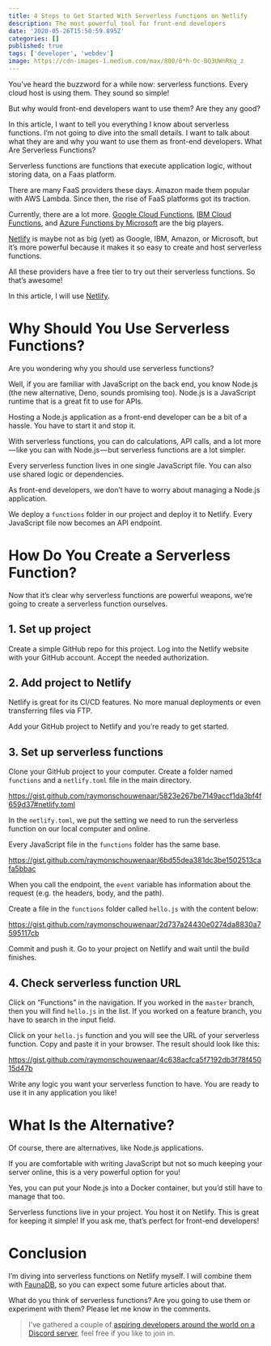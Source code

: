 ```yaml
---
title: 4 Steps to Get Started With Serverless Functions on Netlify
description: The most powerful tool for front-end developers
date: '2020-05-26T15:50:59.895Z'
categories: []
published: true
tags: ['developer', 'webdev']
image: https://cdn-images-1.medium.com/max/800/0*h-Oc-BQ3UWnRKq_z
---
```



You’ve heard the buzzword for a while now: serverless functions. Every cloud host is using them. They sound so simple!

But why would front-end developers want to use them? Are they any good?

In this article, I want to tell you everything I know about serverless functions. I’m not going to dive into the small details. I want to talk about what they are and why you want to use them as front-end developers.
What Are Serverless Functions?

Serverless functions are functions that execute application logic, without storing data, on a Faas platform.

There are many FaaS providers these days. Amazon made them popular with AWS Lambda. Since then, the rise of FaaS platforms got its traction.

Currently, there are a lot more. [Google Cloud Functions](https://cloud.google.com/functions), [IBM Cloud Functions](https://cloud.ibm.com/functions/), and [Azure Functions by Microsoft](https://azure.microsoft.com/en-ca/services/functions/) are the big players.

[Netlify](https://www.netlify.com/) is maybe not as big (yet) as Google, IBM, Amazon, or Microsoft, but it’s more powerful because it makes it so easy to create and host serverless functions.

All these providers have a free tier to try out their serverless functions. So that’s awesome!

In this article, I will use [Netlify](https://www.netlify.com/products/functions/).

# Why Should You Use Serverless Functions?

Are you wondering why you should use serverless functions?

Well, if you are familiar with JavaScript on the back end, you know Node.js (the new alternative, Deno, sounds promising too). Node.js is a JavaScript runtime that is a great fit to use for APIs.

Hosting a Node.js application as a front-end developer can be a bit of a hassle. You have to start it and stop it.

With serverless functions, you can do calculations, API calls, and a lot more — like you can with Node.js — but serverless functions are a lot simpler.

Every serverless function lives in one single JavaScript file. You can also use shared logic or dependencies.

As front-end developers, we don’t have to worry about managing a Node.js application.

We deploy a `functions` folder in our project and deploy it to Netlify. Every JavaScript file now becomes an API endpoint.

# How Do You Create a Serverless Function?

Now that it’s clear why serverless functions are powerful weapons, we’re going to create a serverless function ourselves.

## 1\. Set up project

Create a simple GitHub repo for this project. Log into the Netlify website with your GitHub account. Accept the needed authorization.

## 2\. Add project to Netlify

Netlify is great for its CI/CD features. No more manual deployments or even transferring files via FTP.

Add your GitHub project to Netlify and you’re ready to get started.

## 3\. Set up serverless functions

Clone your GitHub project to your computer. Create a folder named `functions` and a `netlify.toml` file in the main directory.

https://gist.github.com/raymonschouwenaar/5823e267be7149accf1da3bf4f659d37#netlify.toml

In the `netlify.toml`, we put the setting we need to run the serverless function on our local computer and online.

Every JavaScript file in the `functions` folder has the same base.

https://gist.github.com/raymonschouwenaar/6bd55dea381dc3be1502513cafa5bbac

When you call the endpoint, the `event` variable has information about the request (e.g. the headers, body, and the path).

Create a file in the `functions` folder called `hello.js` with the content below:

https://gist.github.com/raymonschouwenaar/2d737a24430e0274da8830a7595117cb

Commit and push it. Go to your project on Netlify and wait until the build finishes.

## 4\. Check serverless function URL

Click on “Functions” in the navigation. If you worked in the `master` branch, then you will find `hello.js` in the list. If you worked on a feature branch, you have to search in the input field.

Click on your `hello.js` function and you will see the URL of your serverless function. Copy and paste it in your browser. The result should look like this:

https://gist.github.com/raymonschouwenaar/4c638acfca5f7192db3f78f45015d47b

Write any logic you want your serverless function to have. You are ready to use it in any application you like!

# What Is the Alternative?

Of course, there are alternatives, like Node.js applications.

If you are comfortable with writing JavaScript but not so much keeping your server online, this is a very powerful option for you!

Yes, you can put your Node.js into a Docker container, but you’d still have to manage that too.

Serverless functions live in your project. You host it on Netlify. This is great for keeping it simple! If you ask me, that’s perfect for front-end developers!

# Conclusion

I’m diving into serverless functions on Netlify myself. I will combine them with [FaunaDB](https://fauna.com), so you can expect some future articles about that.

What do you think of serverless functions? Are you going to use them or experiment with them? Please let me know in the comments.

> I’ve gathered a couple of [aspiring developers around the world on a Discord server](https://mailchi.mp/fb82491d03f8/dev-by-rayray-discord-community), feel free if you like to join in.
